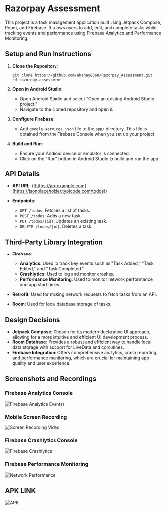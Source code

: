 # Razorpay Assessment

This project is a task management application built using Jetpack Compose, Room, and Firebase. It allows users to add, edit, and complete tasks while tracking events and performance using Firebase Analytics and Performance Monitoring.

## Setup and Run Instructions

1. **Clone the Repository**:
   ```bash
   git clone https://github.com/akshay8560/Razorpay_Assessment.git
   cd razorpay-assessment
   ```

2. **Open in Android Studio**:
   - Open Android Studio and select "Open an existing Android Studio project."
   - Navigate to the cloned repository and open it.

3. **Configure Firebase**:
   - Add  `google-services.json` file to the `app/` directory. This file is obtained from the Firebase Console when you set up your project.

4. **Build and Run**:
   - Ensure your Android device or emulator is connected.
   - Click on the "Run" button in Android Studio to build and run the app.

## API Details

- **API URL**: ([https://api.example.com](https://jsonplaceholder.typicode.com/todos))  

- **Endpoints**:
  - `GET /todos`: Fetches a list of tasks.
  - `POST /todos`: Adds a new task.
  - `PUT /todos/{id}`: Updates an existing task.
  - `DELETE /todos/{id}`: Deletes a task.

## Third-Party Library Integration

- **Firebase**:
  - **Analytics**: Used to track key events such as "Task Added," "Task Edited," and "Task Completed."
  - **Crashlytics**: Used to log and monitor crashes.
  - **Performance Monitoring**: Used to monitor network performance and app start times.

- **Retrofit**: Used for making network requests to fetch tasks from an API.

- **Room**: Used for local database storage of tasks.

## Design Decisions

- **Jetpack Compose**: Chosen for its modern declarative UI approach, allowing for a more intuitive and efficient UI development process.
- **Room Database**: Provides a robust and efficient way to handle local data storage with support for LiveData and coroutines.
- **Firebase Integration**: Offers comprehensive analytics, crash reporting, and performance monitoring, which are crucial for maintaining app quality and user experience.

## Screenshots and Recordings

### Firebase Analytics Console

![Firebase Analytics Events]([https://drive.google.com/file/d/1FNbi8MnzKh0-VCUflV7gK4j50yCKgPii/view?usp=sharing]))

### Mobile Screen Recording 

![Screen Recording Video](https://www.youtube.com/shorts/6khK7akZ64g)

### Firebase Crashlytics Console

![Firebase Crashlytics]([path/to/crashlytics_screenshot.png](https://drive.google.com/file/d/1wW9nCtrumUvbL0QiO3vdif1w5UQL73YO/view?usp=sharing))

### Firebase Performance Monitoring

![Network Performance]([path/to/performance_screenshot.png](https://drive.google.com/file/d/1EAm-ZN_rBBlsypYZEAs9d8rwhGA4kQnJ/view?usp=sharing))

## APK LINK

![APK]([https://drive.google.com/file/d/1Q0_Ng2HkOrbCY-jfSQZqqWMJdYIvFPyJ/view?usp=sharing])




